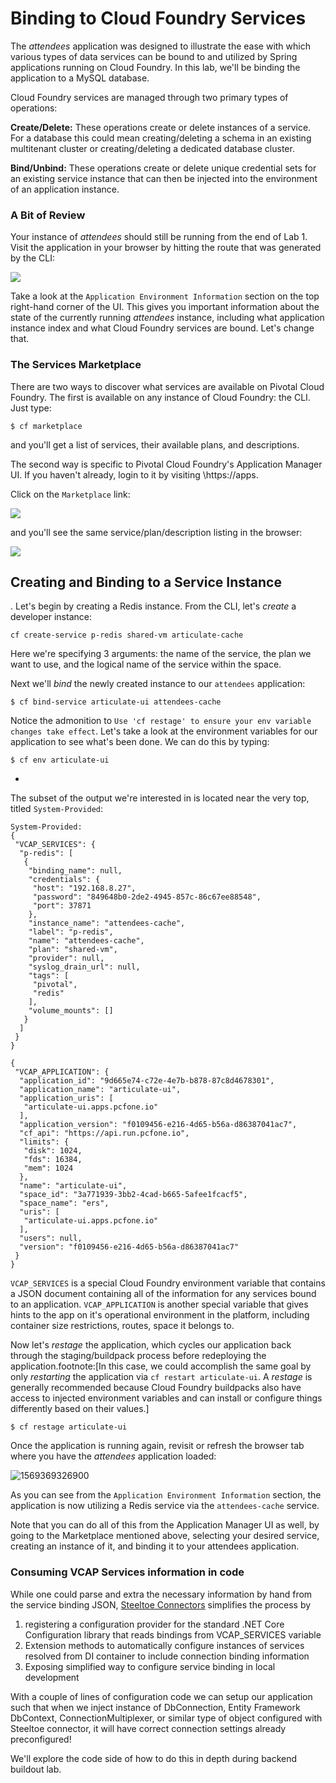 
# Binding to Cloud Foundry Services

The _attendees_ application was designed to illustrate the ease with which various types of data services can be bound to and utilized by Spring applications running on Cloud Foundry.
In this lab, we'll be binding the application to a MySQL database.

Cloud Foundry services are managed through two primary types of operations:

**Create/Delete:** These operations create or delete instances of a service.
For a database this could mean creating/deleting a schema in an existing multitenant cluster or creating/deleting a dedicated database cluster.

**Bind/Unbind:** These operations create or delete unique credential sets for an existing service instance that can then be injected into the environment of an application instance.


### A Bit of Review

Your instance of _attendees_ should still be running from the end of Lab 1.
Visit the application in your browser by hitting the route that was generated by the CLI:

![](..\images\screenshot_main.png)

Take a look at the `Application Environment Information` section on the top right-hand corner of the UI.
This gives you important information about the state of the currently running _attendees_ instance, including what application instance index and what Cloud Foundry services are bound.
Let's change that.

### The Services Marketplace

There are two ways to discover what services are available on Pivotal Cloud Foundry.
The first is available on any instance of Cloud Foundry: the CLI. Just type:

```
$ cf marketplace
```

and you'll get a list of services, their available plans, and descriptions.

The second way is specific to Pivotal Cloud Foundry's Application Manager UI.
If you haven't already, login to it by visiting \https://apps.<INSTRUCTOR-PROVIDED-DOMAIN>

Click on the `Marketplace` link:


![](..\images\go-marketplace.png)

and you'll see the same service/plan/description listing in the browser:

![](../images/marketplace.png)

## Creating and Binding to a Service Instance

. Let's begin by creating a Redis instance.
From the CLI, let's _create_ a developer instance:

```
cf create-service p-redis shared-vm articulate-cache
```
Here we're specifying 3 arguments: the name of the service, the plan we want to use, and the logical name of the service within the space.

Next we'll _bind_ the newly created instance to our `attendees` application:
```
$ cf bind-service articulate-ui attendees-cache
```
 Notice the admonition to `Use 'cf restage' to ensure your env variable changes take effect`.
Let's take a look at the environment variables for our application to see what's been done. We can do this by typing:
```
$ cf env articulate-ui
```
+
The subset of the output we're interested in is located near the very top, titled `System-Provided`:
```
System-Provided:                                                      
{                                                                     
 "VCAP_SERVICES": {                                                   
  "p-redis": [                                                        
   {                                                                  
    "binding_name": null,                                             
    "credentials": {                                                  
     "host": "192.168.8.27",                                          
     "password": "849648b0-2de2-4945-857c-86c67ee88548",              
     "port": 37871                                                    
    },                                                                
    "instance_name": "attendees-cache",                               
    "label": "p-redis",                                               
    "name": "attendees-cache",                                        
    "plan": "shared-vm",                                              
    "provider": null,                                                 
    "syslog_drain_url": null,                                         
    "tags": [                                                         
     "pivotal",                                                       
     "redis"                                                          
    ],                                                                
    "volume_mounts": []                                               
   }                                                                  
  ]                                                                   
 }                                                                    
}                                                                     
                                                                      
{                                                                     
 "VCAP_APPLICATION": {                                                
  "application_id": "9d665e74-c72e-4e7b-b878-87c8d4678301",           
  "application_name": "articulate-ui",                                
  "application_uris": [                                               
   "articulate-ui.apps.pcfone.io"                                     
  ],                                                                  
  "application_version": "f0109456-e216-4d65-b56a-d86387041ac7",      
  "cf_api": "https://api.run.pcfone.io",                              
  "limits": {                                                         
   "disk": 1024,                                                      
   "fds": 16384,                                                      
   "mem": 1024                                                        
  },                                                                  
  "name": "articulate-ui",                                            
  "space_id": "3a771939-3bb2-4cad-b665-5afee1fcacf5",                 
  "space_name": "ers",                                                
  "uris": [                                                           
   "articulate-ui.apps.pcfone.io"                                     
  ],                                                                  
  "users": null,                                                      
  "version": "f0109456-e216-4d65-b56a-d86387041ac7"                   
 }                                                                    
}                                                                     
```

`VCAP_SERVICES` is a special Cloud Foundry environment variable that contains a JSON document containing all of the information for any services bound to an application.
`VCAP_APPLICATION` is another special variable that gives hints to the app on it's operational environment in the platform, including container size restrictions, routes, space it belongs to.

Now let's _restage_ the application, which cycles our application back through the staging/buildpack process before redeploying the application.footnote:[In this case, we could accomplish the same goal by only _restarting_ the application via `cf restart articulate-ui`.
A _restage_ is generally recommended because Cloud Foundry buildpacks also have access to injected environment variables and can install or configure things differently based on their values.]
```
$ cf restage articulate-ui
```
Once the application is running again, revisit or refresh the browser tab where you have the _attendees_ application loaded:

![1569369326900](C:\Projects\pcf-ers-dotnetcore-workshop\labs\images\services-redis-binding.png)

As you can see from the `Application Environment Information` section, the application is now utilizing a Redis service via the `attendees-cache` service.

Note that you can do all of this from the Application Manager UI as well, by going to the Marketplace mentioned above, selecting your desired service, creating an instance of it, and binding it to your attendees application.

### Consuming VCAP Services information in code

While one could parse and extra the necessary information by hand from the service binding JSON, [Steeltoe Connectors](https://steeltoe.io/docs/steeltoe-connectors/) simplifies the process by

1. registering a configuration provider for the standard .NET Core Configuration library that reads bindings from VCAP_SERVICES variable
2. Extension methods to automatically configure instances of services resolved from DI container to include connection binding information
3. Exposing simplified way to configure service binding in local development

With a couple of lines of configuration code we can setup our application such that when we inject instance of DbConnection, Entity Framework DbContext, ConnectionMultiplexer, or similar type of object configured with Steeltoe connector, it will have correct connection settings already preconfigured!

We'll explore the code side of how to do this in depth during backend buildout lab.



